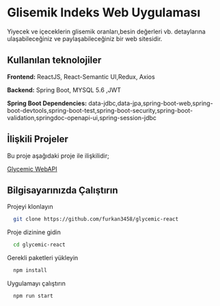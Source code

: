 
# Glisemik Indeks Web Uygulaması

Yiyecek ve içeceklerin glisemik oranları,besin değerleri vb. detaylarına ulaşabileceğiniz ve paylaşabileceğiniz bir web sitesidir.
## Kullanılan teknolojiler

**Frontend:** ReactJS, React-Semantic UI,Redux, Axios

**Backend:** Spring Boot, MYSQL 5.6 ,JWT

**Spring Boot Dependencies:** data-jdbc,data-jpa,spring-boot-web,spring-boot-devtools,spring-boot-test,spring-boot-security,spring-boot-validation,springdoc-openapi-ui,spring-session-jdbc


  
## İlişkili Projeler

Bu proje aşağıdaki proje ile ilişkilidir;

[Glycemic WebAPI](https://github.com/furkan3458/glycemic-spring)

  
## Bilgisayarınızda Çalıştırın

Projeyi klonlayın

```bash
  git clone https://github.com/furkan3458/glycemic-react
```

Proje dizinine gidin

```bash
  cd glycemic-react
```

Gerekli paketleri yükleyin

```bash
  npm install
```

Uygulamayı çalıştırın

```bash
  npm run start
```

  
